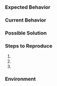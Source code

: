 <!--- Provide a short general summary of the issue in the Title above -->

### Expected Behavior
<!--- Tell us what should happen -->

### Current Behavior
<!--- Tell us what happens instead of the expected behavior -->

### Possible Solution
<!--- If you can, suggest a fix for this issue, not required -->

### Steps to Reproduce
<!--- Provide a video or image example, or a set of steps to reproduce this issue -->
1.
2.
3.

### Environment
<!--- Where did you find this issue? Please give relevant details on your environment. -->
<!--- Was it in singleplayer, or multiplayer? -->
<!--- Do you have other modules installed (please list them)? -->
<!--- What version of the game are you using? -->
<!--- etc. -->
